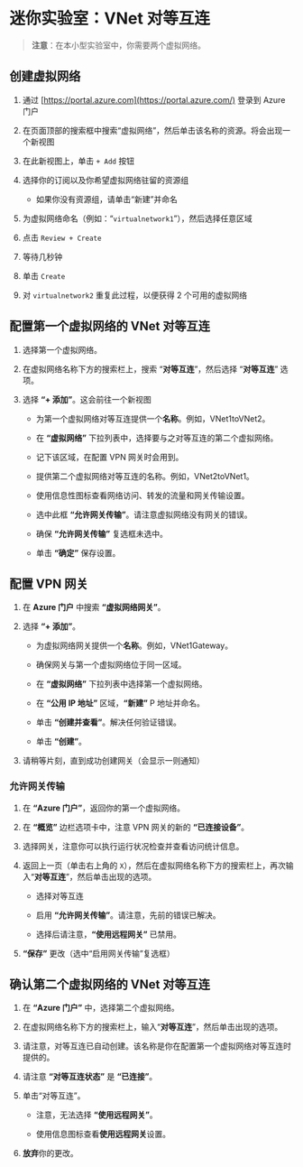 ﻿# 迷你实验室：VNet 对等互连

> **注意**：在本小型实验室中，你需要两个虚拟网络。

## 创建虚拟网络
1. 通过 [https://portal.azure.com](https://portal.azure.com/) 登录到 Azure 门户

1. 在页面顶部的搜索框中搜索“虚拟网络”，然后单击该名称的资源。将会出现一个新视图

1. 在此新视图上，单击 `+ Add` 按钮

1. 选择你的订阅以及你希望虚拟网络驻留的资源组
    * 如果你没有资源组，请单击“新建”并命名

1. 为虚拟网络命名（例如：“`virtualnetwork1`”），然后选择任意区域

1. 点击 `Review + Create`

1. 等待几秒钟

1. 单击 `Create`

1. 对 `virtualnetwork2` 重复此过程，以便获得 2 个可用的虚拟网络


## 配置第一个虚拟网络的 VNet 对等互连

1. 选择第一个虚拟网络。 

1. 在虚拟网络名称下方的搜索栏上，搜索 “**对等互连**”，然后选择 “**对等互连**” 选项。

1. 选择 **“+ 添加”**。这会前往一个新视图

    + 为第一个虚拟网络对等互连提供一个**名称**。例如，VNet1toVNet2。 

    + 在 **“虚拟网络”** 下拉列表中，选择要与之对等互连的第二个虚拟网络。 

    + 记下该区域，在配置 VPN 网关时会用到。 

    + 提供第二个虚拟网络对等互连的名称。例如，VNet2toVNet1。 

    + 使用信息性图标查看网络访问、转发的流量和网关传输设置。

    + 选中此框 **“允许网关传输”**。请注意虚拟网络没有网关的错误。 

    + 确保 **“允许网关传输”** 复选框未选中。

    + 单击 **“确定”** 保存设置。

## 配置 VPN 网关

1. 在 **Azure 门户** 中搜索 **“虚拟网络网关”**。

1. 选择 **“+ 添加”**。

    + 为虚拟网络网关提供一个**名称**。例如，VNet1Gateway。

    + 确保网关与第一个虚拟网络位于同一区域。

    + 在 **“虚拟网络”** 下拉列表中选择第一个虚拟网络。

    + 在 **“公用 IP 地址”** 区域，**“新建”** P 地址并命名。

    + 单击 **“创建并查看”**。解决任何验证错误。

    + 单击 **“创建”**。 

1. 请稍等片刻，直到成功创建网关（会显示一则通知）

### 允许网关传输

1. 在 **“Azure 门户”**，返回你的第一个虚拟网络。 

1. 在 **“概览”** 边栏选项卡中，注意 VPN 网关的新的 **“已连接设备”**。

1. 选择网关，注意你可以执行运行状况检查并查看访问统计信息。 

1. 返回上一页（单击右上角的 `X`），然后在虚拟网络名称下方的搜索栏上，再次输入“**对等互连**”，然后单击出现的选项。

    + 选择对等互连 
    
    + 启用 **“允许网关传输”**。请注意，先前的错误已解决。 

    + 选择后请注意，**“使用远程网关”** 已禁用。 

1. **“保存”** 更改（选中“启用网关传输”复选框）

## 确认第二个虚拟网络的 VNet 对等互连

1. 在 **“Azure 门户”** 中，选择第二个虚拟网络。 

1. 在虚拟网络名称下方的搜索栏上，输入“**对等互连**”，然后单击出现的选项。

1. 请注意，对等互连已自动创建。该名称是你在配置第一个虚拟网络对等互连时提供的。 

1. 请注意 **“对等互连状态”** 是 **“已连接”**。

1. 单击“对等互连”。

    + 注意，无法选择 **“使用远程网关”**。

    + 使用信息图标查看**使用远程网关**设置。

1. **放弃**你的更改。 

 
